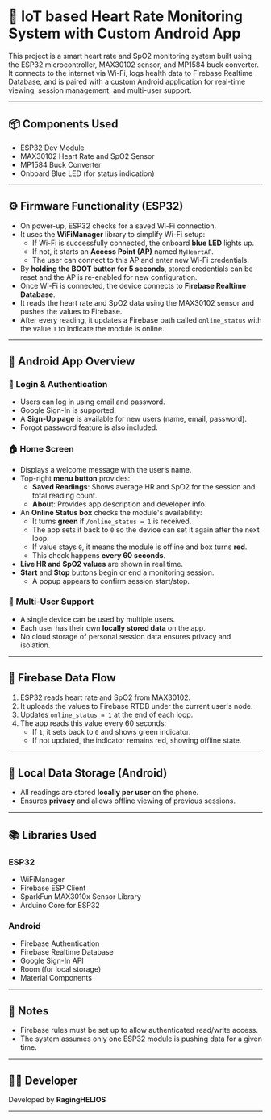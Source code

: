 # 💓 IoT based Heart Rate Monitoring System with Custom Android App

This project is a smart heart rate and SpO2 monitoring system built using the ESP32 microcontroller, MAX30102 sensor, and MP1584 buck converter. It connects to the internet via Wi-Fi, logs health data to Firebase Realtime Database, and is paired with a custom Android application for real-time viewing, session management, and multi-user support.

---

## 📦 Components Used

- ESP32 Dev Module
- MAX30102 Heart Rate and SpO2 Sensor
- MP1584 Buck Converter
- Onboard Blue LED (for status indication)

---

## ⚙️ Firmware Functionality (ESP32)

- On power-up, ESP32 checks for a saved Wi-Fi connection.
- It uses the **WiFiManager** library to simplify Wi-Fi setup:
  - If Wi-Fi is successfully connected, the onboard **blue LED** lights up.
  - If not, it starts an **Access Point (AP)** named `MyHeartAP`.
  - The user can connect to this AP and enter new Wi-Fi credentials.
- By **holding the BOOT button for 5 seconds**, stored credentials can be reset and the AP is re-enabled for new configuration.
- Once Wi-Fi is connected, the device connects to **Firebase Realtime Database**.
- It reads the heart rate and SpO2 data using the MAX30102 sensor and pushes the values to Firebase.
- After every reading, it updates a Firebase path called `online_status` with the value `1` to indicate the module is online.

---

## 📲 Android App Overview

### 🔐 Login & Authentication

- Users can log in using email and password.
- Google Sign-In is supported.
- A **Sign-Up page** is available for new users (name, email, password).
- Forgot password feature is also included.

### 🏠 Home Screen

- Displays a welcome message with the user’s name.
- Top-right **menu button** provides:
  - **Saved Readings**: Shows average HR and SpO2 for the session and total reading count.
  - **About**: Provides app description and developer info.
- An **Online Status box** checks the module's availability:
  - It turns **green** if `/online_status = 1` is received.
  - The app sets it back to `0` so the device can set it again after the next loop.
  - If value stays `0`, it means the module is offline and box turns **red**.
  - This check happens **every 60 seconds**.
- **Live HR and SpO2 values** are shown in real time.
- **Start** and **Stop** buttons begin or end a monitoring session.
  - A popup appears to confirm session start/stop.
  
### 👥 Multi-User Support

- A single device can be used by multiple users.
- Each user has their own **locally stored data** on the app.
- No cloud storage of personal session data ensures privacy and isolation.

---

## 🔁 Firebase Data Flow

1. ESP32 reads heart rate and SpO2 from MAX30102.
2. It uploads the values to Firebase RTDB under the current user's node.
3. Updates `online_status = 1` at the end of each loop.
4. The app reads this value every 60 seconds:
   - If `1`, it sets back to `0` and shows green indicator.
   - If not updated, the indicator remains red, showing offline state.

---

## 🧱 Local Data Storage (Android)

- All readings are stored **locally per user** on the phone.
- Ensures **privacy** and allows offline viewing of previous sessions.

---

## 📚 Libraries Used

### ESP32
- WiFiManager
- Firebase ESP Client
- SparkFun MAX3010x Sensor Library
- Arduino Core for ESP32

### Android
- Firebase Authentication
- Firebase Realtime Database
- Google Sign-In API
- Room (for local storage)
- Material Components

---

## 📌 Notes

- Firebase rules must be set up to allow authenticated read/write access.
- The system assumes only one ESP32 module is pushing data for a given time.

---

## 👨‍💻 Developer

Developed by **RagingHELIOS**

---
